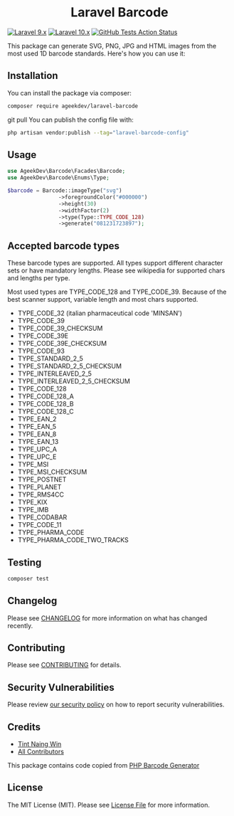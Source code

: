 <h1 align="center">Laravel Barcode</h1>

[![Laravel 9.x](https://img.shields.io/badge/Laravel-9.x-red.svg?style=flat-square)](https://laravel.com/docs/9.x)
[![Laravel 10.x](https://img.shields.io/badge/Laravel-10.x-red.svg?style=flat-square)](http://laravel.com/docs/10.x)
[![GitHub Tests Action Status](https://img.shields.io/github/actions/workflow/status/ageekdev/laravel-barcode/run-tests.yml?style=flat-square)](https://github.com/ageekdev/laravel-barcode/actions/workflows/run-tests.yml)

This package can generate SVG, PNG, JPG and HTML images from the most used 1D barcode standards. Here's how you can use it:

## Installation

You can install the package via composer:

```bash
composer require ageekdev/laravel-barcode
```
git pull
You can publish the config file with:
 
```bash
php artisan vendor:publish --tag="laravel-barcode-config"
```

## Usage

```php
use AgeekDev\Barcode\Facades\Barcode;
use AgeekDev\Barcode\Enums\Type;

$barcode = Barcode::imageType("svg")
                ->foregroundColor("#000000")
                ->height(30)
                ->widthFactor(2)
                ->type(Type::TYPE_CODE_128)
                ->generate("081231723897");
```

## Accepted barcode types
These barcode types are supported. All types support different character sets or have mandatory lengths. Please see wikipedia for supported chars and lengths per type.

Most used types are TYPE_CODE_128 and TYPE_CODE_39. Because of the best scanner support, variable length and most chars supported.

- TYPE_CODE_32 (italian pharmaceutical code 'MINSAN')
- TYPE_CODE_39
- TYPE_CODE_39_CHECKSUM
- TYPE_CODE_39E
- TYPE_CODE_39E_CHECKSUM
- TYPE_CODE_93
- TYPE_STANDARD_2_5
- TYPE_STANDARD_2_5_CHECKSUM
- TYPE_INTERLEAVED_2_5
- TYPE_INTERLEAVED_2_5_CHECKSUM
- TYPE_CODE_128
- TYPE_CODE_128_A
- TYPE_CODE_128_B
- TYPE_CODE_128_C
- TYPE_EAN_2
- TYPE_EAN_5
- TYPE_EAN_8
- TYPE_EAN_13
- TYPE_UPC_A
- TYPE_UPC_E
- TYPE_MSI
- TYPE_MSI_CHECKSUM
- TYPE_POSTNET
- TYPE_PLANET
- TYPE_RMS4CC
- TYPE_KIX
- TYPE_IMB
- TYPE_CODABAR
- TYPE_CODE_11
- TYPE_PHARMA_CODE
- TYPE_PHARMA_CODE_TWO_TRACKS

## Testing

```bash
composer test
```

## Changelog

Please see [CHANGELOG](CHANGELOG.md) for more information on what has changed recently.

## Contributing

Please see [CONTRIBUTING](https://github.com/ageekdev/laravel-barcode/blob/main/.github/CONTRIBUTING.md) for details.

## Security Vulnerabilities

Please review [our security policy](../../security/policy) on how to report security vulnerabilities.

## Credits

- [Tint Naing Win](https://github.com/tintnaingwinn)
- [All Contributors](../../contributors)

This package contains code copied from [PHP Barcode Generator](https://github.com/picqer/php-barcode-generator)

## License

The MIT License (MIT). Please see [License File](LICENSE.md) for more information.
